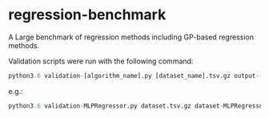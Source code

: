 # regression-benchmark
A Large benchmark of regression methods including GP-based regression methods.

Validation scripts were run with the following command:
```python
python3.6 validation-[algorithm_name].py [dataset_name].tsv.gz output-[dataset_name].txt [trial_name]
```

e.g.:

```python
python3.6 validation-MLPRegressor.py dataset.tsv.gz dataset-MLPRegressor-results.txt 0
```

